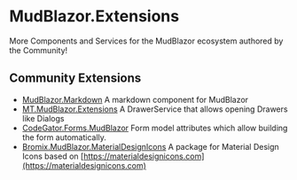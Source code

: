 # MudBlazor.Extensions
More Components and Services for the MudBlazor ecosystem authored by the Community!


## Community Extensions
- [MudBlazor.Markdown](https://github.com/MyNihongo/MudBlazor.Markdown) A markdown component for MudBlazor
- [MT.MudBlazor.Extensions](https://github.com/Medtelligent/MT.MudBlazor.Extensions) A DrawerService that allows opening Drawers like Dialogs 
- [CodeGator.Forms.MudBlazor](https://github.com/CodeGator/CG.Blazor.Forms._MudBlazor) Form model attributes which allow building the form automatically.
- [Bromix.MudBlazor.MaterialDesignIcons](https://github.com/bromix/Bromix.MudBlazor.MaterialDesignIcons) A package for Material Design Icons based on [https://materialdesignicons.com](https://materialdesignicons.com)
